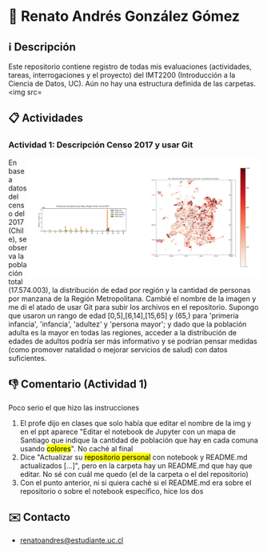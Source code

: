 # 👤 Renato Andrés González Gómez
## ℹ️ Descripción
Este repositorio contiene registro de todas mis evaluaciones (actividades, tareas, interrogaciones y el proyecto) del IMT2200 (Introducción a la Ciencia de Datos, UC). Aún no hay una estructura definida de las carpetas.
<img src=

## 📋 Actividades
### Actividad 1: Descripción Censo 2017 y usar Git

<img src='https://github.com/renatoandress/IMT2200-RENATO-GONZALEZ/blob/main/Actividad%2001/figuras.jpg' width="466" height="240" align="right">
En base a datos del censo del 2017 (Chile), se observa la población total (17.574.003), la distribución de edad por región y la cantidad de personas por manzana de la Región Metropolitana. Cambié el nombre de la imagen y me di el atado de usar Git para subir los archivos en el repositorio. Supongo que usaron un rango de edad [0,5],[6,14],[15,65] y (65,) para 'primeria infancia', 'infancia', 'adultez' y 'persona mayor'; y dado que la población adulta es la mayor en todas las regiones, acceder a la distribución de edades de adultos podría ser más informativo y se podrían pensar medidas (como promover natalidad o mejorar servicios de salud) con datos suficientes.

## 👎 Comentario (Actividad 1)
Poco serio el que hizo las instrucciones</br>
1. El profe dijo en clases que solo había que editar el nombre de la img y en el ppt aparece "Editar el notebook de Jupyter con un mapa de Santiago que indique la cantidad de población que hay en cada comuna usando <mark>colores</mark>". No caché al final
2. Dice "Actualizar su <mark>repositorio personal</mark> con notebook y README.md actualizados [...]", pero en la carpeta hay un README.md que hay que editar. No sé con cuál me quedo (el de la carpeta o el del repositorio)
3. Con el punto anterior, ni si quiera caché si el README.md era sobre el repositorio o sobre el notebook específico, hice los dos

## ✉️ Contacto
- renatoandres@estudiante.uc.cl
